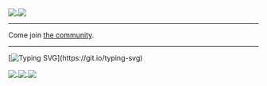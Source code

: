 <a href='https://twitter.com/intent/follow?screen_name=Dishpit'>
 <img align='center' src='https://img.shields.io/twitter/follow/Dishpit?color=26a7de&label=follow%20me%20on%20twitter&logo=twitter&style=for-the-badge' />
</a>
<a href='https://github.com/Dishpit'>
  <img align='center' src='https://img.shields.io/github/stars/Dishpit?logo=github&style=for-the-badge' />
</a>

***

Come join [the community](https://dishpit.dev/discord).

***

[![Typing SVG](https://readme-typing-svg.demolab.com?font=Fira+Code&weight=100&duration=2000&pause=500&color=F738F2&center=true&vCenter=true&multiline=true&repeat=false&width=800&height=150&lines=Oh+hi%2C+this+is+neat!;Without+further+ado%3A+bippity+boppity+boo.;Please+note+that+not+every+stat+here+is+100%25+accurate.;This+is+due+to+most+of+my+work+being+conducted+in+private+repos.;That%2C+and+the+API+for+the+stat+cards+seem+to+be+frozen+in+time.)](https://git.io/typing-svg)

<a href="https://github.com/anuraghazra/github-readme-stats">
  <img align="center" src="https://github-readme-stats.vercel.app/api?username=Dishpit&count_private=true&show_icons=true&theme=transparent&hide_border=true" />
</a>
<a href="https://github.com/anuraghazra/convoychat">
  <img align="center" src="https://github-readme-stats.vercel.app/api/top-langs/?username=Dishpit&layout=compact&theme=transparent&count_private=true&hide_border=true" />
</a>

<a href="https://github.com/Dishpit">
  <img align="center" src="https://profile-counter.glitch.me/Dishpit/count.svg" />
</a>
